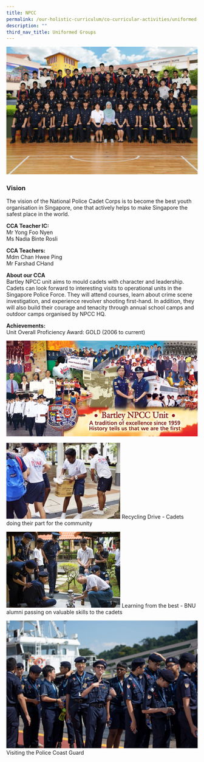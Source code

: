 ```yaml
---
title: NPCC
permalink: /our-holistic-curriculum/co-curricular-activities/uniformed-groups/npcc
description: ""
third_nav_title: Uniformed Groups
---
```

![](/images/NPCC-Formal.jpg)

### Vision

The vision of the National Police Cadet Corps is to become the best youth organisation in Singapore, one that actively helps to make Singapore the safest place in the world.

**CCA Teacher IC:** <br>
Mr Yong Foo Nyen <br>
Ms Nadia Binte Rosli

**CCA Teachers:** <br>
Mdm Chan Hwee Ping <br>
Mr Farshad CHand

**About our CCA** <br>
Bartley NPCC unit aims to mould cadets with character and leadership. Cadets can look forward to interesting visits to operational units in the Singapore Police Force. They will attend courses, learn about crime scene investigation, and experience revolver shooting first-hand. In addition, they will also build their courage and tenacity through annual school camps and outdoor camps organised by NPCC HQ.

**Achievements:** <br>
Unit Overall Proficiency Award: GOLD (2006 to current)

![](/images/NP%20Banner1.jpg)

![](/images/NPCC1.jpg)
Recycling Drive - Cadets doing their part for the community	

![](/images/NPCC2.jpg)
Learning from the best - BNU alumni passing on valuable skills to the cadets

![](/images/NPCC6.jpg)
Visiting the Police Coast Guard 

